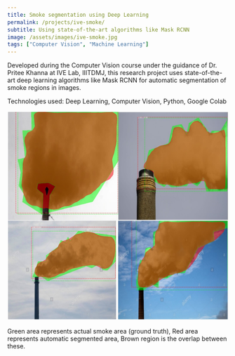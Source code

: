 ```yaml
---
title: Smoke segmentation using Deep Learning
permalink: /projects/ive-smoke/
subtitle: Using state-of-the-art algorithms like Mask RCNN
image: /assets/images/ive-smoke.jpg
tags: ["Computer Vision", "Machine Learning"]
---
```


Developed during the Computer Vision course under the guidance of Dr. Pritee Khanna at IVE Lab, IIITDMJ, this research project uses state-of-the-art deep learning algorithms like Mask RCNN for automatic segmentation of smoke regions in images.

Technologies used: Deep Learning, Computer Vision, Python, Google Colab

![ive-smoke](/assets/images/ive-smoke.jpg)

Green area represents actual smoke area (ground truth), Red area represents automatic segmented area, Brown region is the overlap between these.